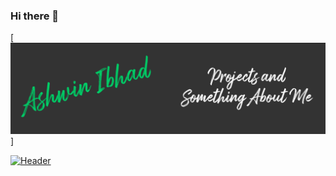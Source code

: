 ### Hi there 👋

[![Header](https://raw.githubusercontent.com/AshwinIbhad/AshwinIbhad/master/readme_header.png "Header")]

<!--
**AshwinIbhad/AshwinIbhad** is a ✨ _special_ ✨ repository because its `README.md` (this file) appears on your GitHub profile.

Here are some ideas to get you started:

- 🔭 I’m currently working on ...
- 🌱 I’m currently learning ...
- 👯 I’m looking to collaborate on ...
- 🤔 I’m looking for help with ...
- 💬 Ask me about ...
- 📫 How to reach me: ...
- 😄 Pronouns: ...
- ⚡ Fun fact: ...
-->
[![Header](https://raw.githubusercontent.com/AshwinIbhad/<OWNER>/<OWNER>/readme_header.png "Header")](https://www.google.com/url?sa=i&url=https%3A%2F%2Fwww.cnet.com%2Fhow-to%2Fbest-phone-photo-editing-apps-for-photography-geeks-iphone-android%2F&psig=AOvVaw2exFb0ptDxmThXAwB0ArSa&ust=1596356090764000&source=images&cd=vfe&ved=0CAIQjRxqFwoTCLDIxv_H-eoCFQAAAAAdAAAAABAD)
